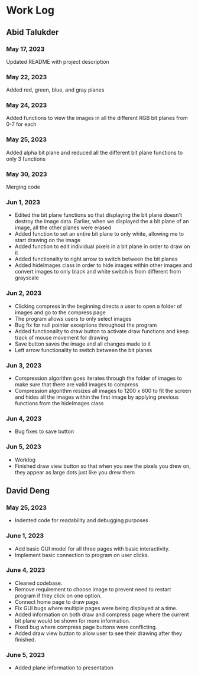 # Work Log

## Abid Talukder

### May 17, 2023

Updated README with project description

### May 22, 2023

Added red, green, blue, and gray planes

### May 24, 2023

Added functions to view the images in all the different RGB bit planes from 0-7 for each

### May 25, 2023

Added alpha bit plane and reduced all the different bit plane functions to only 3 functions

### May 30, 2023

Merging code

### Jun 1, 2023

- Edited the bit plane functions so that displaying the bit plane doesn't destroy the image data. Earlier, when we displayed the a bit plane of an image, all the other planes were erased
- Added function to set an entire bit plane to only white, allowing me to start drawing on the image
- Added function to edit individual pixels in a bit plane in order to draw on it
- Added functionality to right arrow to switch between the bit planes
- Added hideImages class in order to hide images within other images and convert images to only black and white switch is from different from grayscale

### Jun 2, 2023

- Clicking compress in the beginning directs a user to open a folder of images and go to the compress page
- The program allows users to only select images
- Bug fix for null pointer exceptions throughout the program
- Added functionality to draw button to activate draw functions and keep track of mouse movement for drawing
- Save button saves the image and all changes made to it
- Left arrow functionality to switch between the bit planes

### Jun 3, 2023

- Compression algorithm goes iterates through the folder of images to make sure that there are valid images to compress
- Compression algorithm resizes all images to 1200 x 600 to fit the screen and hides all the images within the first image by applying previous functions from the hideImages class

### Jun 4, 2023

- Bug fixes to save button

### Jun 5, 2023

- Worklog
- Finished draw view button so that when you see the pixels you drew on, they appear as large dots just like you drew them


## David Deng

### May 25, 2023

- Indented code for readability and debugging purposes

### June 1, 2023

- Add basic GUI model for all three pages with basic interactivity.
- Implement basic connection to program on user clicks.

### June 4, 2023

- Cleaned codebase.
- Remove requirement to choose image to prevent need to restart program if they click on one option.
- Connect home page to draw page.
- Fix GUI bugs where multiple pages were being displayed at a time.
- Added information on both draw and compress page where the current bit plane would be shown for more information.
- Fixed bug where compress page buttons were conflicting.
- Added draw view button to allow user to see their drawing after they finished.

### June 5, 2023
- Added plane information to presentation
